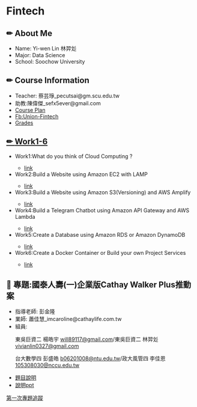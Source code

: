 # Fintech
<h2>&#x270F; About Me</h2>
 <ul>
  <li>Name: Yi-wen Lin 林羿彣</li>
  <li>Major: Data Science</li>
  <li>School: Soochow University</li>
 </ul>
<h2>&#x270F; Course Information</h2>
 <ul>
  <li>Teacher: 蔡芸琤_pecutsai@gm.scu.edu.tw</li>
  <li>助教:陳偉傑_sefx5ever@gmail.com</li>
  <li><a href="http://doc.sys.scu.edu.tw/teachplanHtml/1092/1092BDM21301.html">Course Plan</a></li>
  <li><a href="https://www.facebook.com/Union-FinTech-101521661481885">Fb:Union-Fintech</a></li>
  <li><a href="https://docs.google.com/spreadsheets/u/1/d/19zVTnEKT4-yo4CVhMYEkP6iGacUsVwxU35vEMthmKrI/edit#gid=0">Grades</li>
 </ul>
<h2>&#x270F;  <a href="https://docs.google.com/presentation/d/1RCUnZUk5qfb_ukjVjv5ievIR-3ZHs6Do/edit#slide=id.p12">Work1-6</a></h2>
  <ul>
   <li>Work1:What do you think of Cloud Computing ?</li>
   <ul>
   <li><a href="https://github.com/yiwenlin0327/Fintech/blob/main/HW/20210308Cloud_Computing.md">link</a></li>
   </ul>
   <li>Work2:Build a Website using Amazon EC2 with LAMP</li>
   <ul>
   <li><a href="https://www.youtube.com/watch?v=0caJO_S3Z8k">link</a></li>
   </ul>
   <li>Work3:Build a Website using Amazon S3(Versioning) and AWS Amplify</li>
   <ul>
   <li><a href="https://www.youtube.com/watch?v=kSJCaKWdgGw">link</a></li>
   </ul>
   <li>Work4:Build a Telegram Chatbot using Amazon API Gateway and AWS Lambda</li>
   <ul>
   <li><a href="https://youtu.be/5A5i59TOKco">link</a></li>
   </ul>
   <li>Work5:Create a Database using Amazon RDS or Amazon DynamoDB</li>
   <ul>
   <li><a href="https://youtu.be/7D_KfoReulw">link</a></li>
   </ul>
   <li>Work6:Create a Docker Container or Build your own Project Services</li>
   <ul>
   <li><a href="">link</a></li>
   </ul>
  </ul>
<h2>&#x1F4DD; 專題:國泰人壽(一)企業版Cathay Walker Plus推動案</h2>
<ul>
 <li>指導老師: 彭金隆</li>
 <li>業師: 蕭佳慧_imcaroline@cathaylife.com.tw</li>
 <li>組員:</li>
 
 東吳巨資二 楊皓宇 will89117@gmail.com/東吳巨資二 林羿彣 vivianlin0327@gmail.com
 
 台大數學四 彭盛皓 b06201008@ntu.edu.tw/政大風管四 李佳恩 105308030@nccu.edu.tw
 <li><a href="https://docs.google.com/spreadsheets/d/1TOt1oxTvXnUgcdJFwg7Y29jYtDaC_svoLRFdPjPu8J8/edit#gid=694081390">題目說明</a></li>
 <li><a href="https://drive.google.com/file/d/1PE5uE8_4QL-MDYs1O2ZuWhWQJBtct3QA/view">說明ppt</a></li>
</ul>
  <a href="https://drive.google.com/file/d/1RgLSnZlCgGxsPMJ2LtD2aKw-cmNZxdSv/view?usp=sharing">第一次專題追蹤</a>

